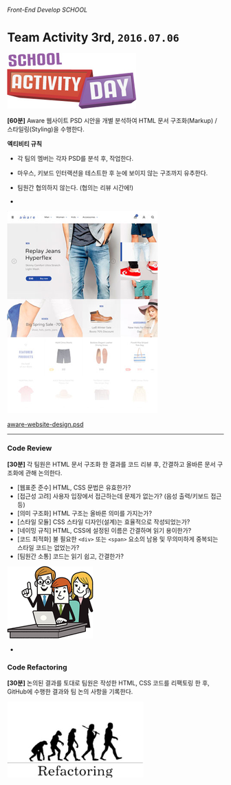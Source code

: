 ###### Front-End Develop SCHOOL

# Team Activity 3rd, `2016.07.06`

![school_activity_day](../Lecture/Assets/school_activity_day.jpg)

**[60분]** Aware 웹사이트 PSD 시안을 개별 분석하여 HTML 문서 구조화(Markup) / 스타일링(Styling)을 수행한다.

**엑티비티 규칙**

- 각 팀의 멤버는 각자 PSD를 분석 후, 작업한다.
- 마우스, 키보드 인터랙션을 테스트한 후 눈에 보이지 않는 구조까지 유추한다.
- 팀원간 협의하지 않는다. (협의는 리뷰 시간에!)

-

![aware-website-design-view](../Lecture/Assets/aware-website-design-view.jpg)

[aware-website-design.psd](../Lecture/Assets/aware-website-design.psd)

---

### Code Review

**[30분]** 각 팀원은 HTML 문서 구조화 한 결과를 코드 리뷰 후, 간결하고 올바른 문서 구조화에 관해 논의한다.

- [웹표준 준수] HTML, CSS 문법은 유효한가?
- [접근성 고려] 사용자 입장에서 접근하는데 문제가 없는가? (음성 출력/키보드 접근 등)
- [의미 구조화] HTML 구조는 올바른 의미를 가지는가?
- [스타일 모듈] CSS 스타일 디자인(설계)는 효율적으로 작성되었는가?
- [네이밍 규칙] HTML, CSS에 설정된 이름은 간결하며 읽기 용이한가?
- [코드 최적화] 불 필요한 `<div>` 또는 `<span>` 요소의 남용 및 무의미하게 중복되는 스타일 코드는 없었는가?
- [팀원간 소통] 코드는 읽기 쉽고, 간결한가?

![over-the-shoulder-code-review](../Lecture/Assets/over-the-shoulder-code-review.png)

-

### Code Refactoring

**[30분]** 논의된 결과를 토대로 팀원은 작성한 HTML, CSS 코드를 리팩토링 한 후, GitHub에 수행한 결과와 팀 논의 사항을 기록한다.

![refactoring](../Lecture/Assets/refactoring.jpg)